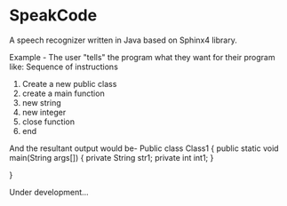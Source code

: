 # SpeakCode
A speech recognizer written in Java based on Sphinx4 library.

Example - The user "tells" the program what they want for their program like:
Sequence of instructions
1. Create a new public class
2. create a main function
3. new string
4. new integer
5. close function
6. end

And the resultant output would be-
Public class Class1
{
        public static void main(String args[])
        {
                private String str1;
                private int int1;
        }
           
}

Under development...

